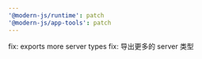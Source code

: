 ```yaml
---
'@modern-js/runtime': patch
'@modern-js/app-tools': patch
---
```


fix: exports more server types
fix: 导出更多的 server 类型
